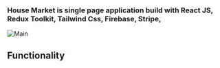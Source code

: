 ### House Market is single page application build with React JS, Redux Toolkit, Tailwind Css, Firebase, Stripe, 


![Main](https://user-images.githubusercontent.com/107752460/222695512-1728bf68-b3a7-40a0-8ecb-5fd7fe6d7022.png)


## Functionality

